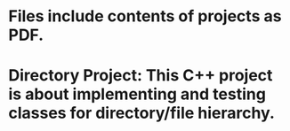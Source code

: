 # Files include contents of projects as PDF. 

# Directory Project: This C++ project is about implementing and testing classes for directory/file hierarchy.
